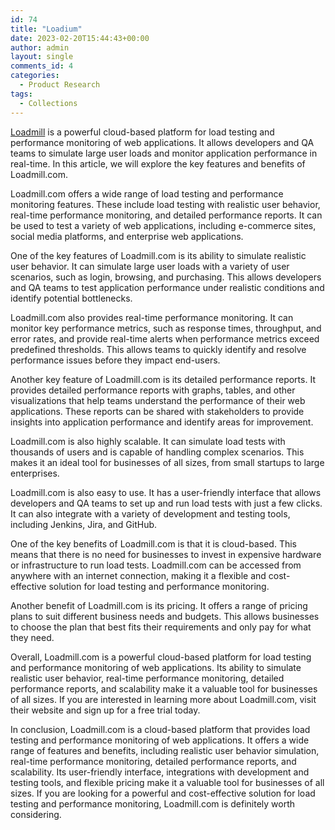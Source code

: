 ```yaml
---
id: 74
title: "Loadium"
date: 2023-02-20T15:44:43+00:00
author: admin
layout: single
comments_id: 4
categories:
  - Product Research
tags:
  - Collections
---
```


[Loadmill](https://loadmill.com) is a powerful cloud-based platform for load testing and performance monitoring of web applications. It allows developers and QA teams to simulate large user loads and monitor application performance in real-time. In this article, we will explore the key features and benefits of Loadmill.com.

Loadmill.com offers a wide range of load testing and performance monitoring features. These include load testing with realistic user behavior, real-time performance monitoring, and detailed performance reports. It can be used to test a variety of web applications, including e-commerce sites, social media platforms, and enterprise web applications.

One of the key features of Loadmill.com is its ability to simulate realistic user behavior. It can simulate large user loads with a variety of user scenarios, such as login, browsing, and purchasing. This allows developers and QA teams to test application performance under realistic conditions and identify potential bottlenecks.

Loadmill.com also provides real-time performance monitoring. It can monitor key performance metrics, such as response times, throughput, and error rates, and provide real-time alerts when performance metrics exceed predefined thresholds. This allows teams to quickly identify and resolve performance issues before they impact end-users.

Another key feature of Loadmill.com is its detailed performance reports. It provides detailed performance reports with graphs, tables, and other visualizations that help teams understand the performance of their web applications. These reports can be shared with stakeholders to provide insights into application performance and identify areas for improvement.

Loadmill.com is also highly scalable. It can simulate load tests with thousands of users and is capable of handling complex scenarios. This makes it an ideal tool for businesses of all sizes, from small startups to large enterprises.

Loadmill.com is also easy to use. It has a user-friendly interface that allows developers and QA teams to set up and run load tests with just a few clicks. It can also integrate with a variety of development and testing tools, including Jenkins, Jira, and GitHub.

One of the key benefits of Loadmill.com is that it is cloud-based. This means that there is no need for businesses to invest in expensive hardware or infrastructure to run load tests. Loadmill.com can be accessed from anywhere with an internet connection, making it a flexible and cost-effective solution for load testing and performance monitoring.

Another benefit of Loadmill.com is its pricing. It offers a range of pricing plans to suit different business needs and budgets. This allows businesses to choose the plan that best fits their requirements and only pay for what they need.

Overall, Loadmill.com is a powerful cloud-based platform for load testing and performance monitoring of web applications. Its ability to simulate realistic user behavior, real-time performance monitoring, detailed performance reports, and scalability make it a valuable tool for businesses of all sizes. If you are interested in learning more about Loadmill.com, visit their website and sign up for a free trial today.

In conclusion, Loadmill.com is a cloud-based platform that provides load testing and performance monitoring of web applications. It offers a wide range of features and benefits, including realistic user behavior simulation, real-time performance monitoring, detailed performance reports, and scalability. Its user-friendly interface, integrations with development and testing tools, and flexible pricing make it a valuable tool for businesses of all sizes. If you are looking for a powerful and cost-effective solution for load testing and performance monitoring, Loadmill.com is definitely worth considering.
